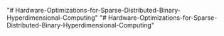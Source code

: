 "# Hardware-Optimizations-for-Sparse-Distributed-Binary-Hyperdimensional-Computing" 
"# Hardware-Optimizations-for-Sparse-Distributed-Binary-Hyperdimensional-Computing" 
